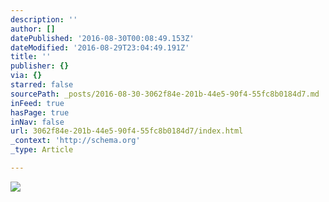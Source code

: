 ```yaml
---
description: ''
author: []
datePublished: '2016-08-30T00:08:49.153Z'
dateModified: '2016-08-29T23:04:49.191Z'
title: ''
publisher: {}
via: {}
starred: false
sourcePath: _posts/2016-08-30-3062f84e-201b-44e5-90f4-55fc8b0184d7.md
inFeed: true
hasPage: true
inNav: false
url: 3062f84e-201b-44e5-90f4-55fc8b0184d7/index.html
_context: 'http://schema.org'
_type: Article

---
```

![](https://the-grid-user-content.s3-us-west-2.amazonaws.com/280caf3f-041d-410a-9520-760d42639184.jpg)